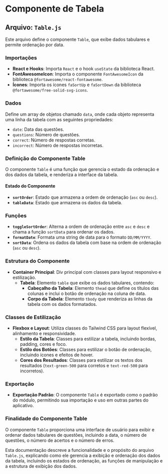 # Componente de Tabela

## Arquivo: `Table.js`

Este arquivo define o componente `Table`, que exibe dados tabulares e permite ordenação por data.

### Importações

- **React e Hooks**: Importa `React` e o hook `useState` da biblioteca React.
- **FontAwesomeIcon**: Importa o componente `FontAwesomeIcon` da biblioteca `@fortawesome/react-fontawesome`.
- **Ícones**: Importa os ícones `faSortUp` e `faSortDown` da biblioteca `@fortawesome/free-solid-svg-icons`.

### Dados

Define um array de objetos chamado `data`, onde cada objeto representa uma linha da tabela com as seguintes propriedades:
- `date`: Data das questões.
- `questions`: Número de questões.
- `correct`: Número de respostas corretas.
- `incorrect`: Número de respostas incorretas.

### Definição do Componente Table

O componente `Table` é uma função que gerencia o estado da ordenação e dos dados da tabela, e renderiza a interface da tabela.

#### Estado do Componente

- **`sortOrder`**: Estado que armazena a ordem de ordenação (`asc` ou `desc`).
- **`tableData`**: Estado que armazena os dados da tabela.

### Funções

- **`toggleSortOrder`**: Alterna a ordem de ordenação entre `asc` e `desc` e chama a função `sortData` para ordenar os dados.
- **`formatDate`**: Formata uma string de data para o formato `DD/MM/YYYY`.
- **`sortData`**: Ordena os dados da tabela com base na ordem de ordenação (`asc` ou `desc`).

### Estrutura do Componente

- **Container Principal**: Div principal com classes para layout responsivo e estilização.
  - **Tabela**: Elemento `table` que exibe os dados tabulares, contendo:
    - **Cabeçalho da Tabela**: Elemento `thead` que define os títulos das colunas e inclui o botão de ordenação na coluna de data.
    - **Corpo da Tabela**: Elemento `tbody` que renderiza as linhas da tabela com os dados formatados.

### Classes de Estilização

- **Flexbox e Layout**: Utiliza classes do Tailwind CSS para layout flexível, alinhamento e responsividade.
  - **Estilo da Tabela**: Classes para estilizar a tabela, incluindo bordas, padding, cores e foco.
  - **Estilo dos Botões**: Classes para estilizar o botão de ordenação, incluindo ícones e efeitos de hover.
  - **Cores dos Resultados**: Classes para estilizar os textos dos resultados (`text-green-500` para corretos e `text-red-500` para incorretos).

### Exportação

- **Exportação Padrão**: O componente `Table` é exportado como o padrão do módulo, permitindo sua importação e uso em outras partes do aplicativo.

### Finalidade do Componente Table

O componente `Table` proporciona uma interface de usuário para exibir e ordenar dados tabulares de questões, incluindo a data, o número de questões, o número de acertos e o número de erros.

Esta documentação descreve a funcionalidade e o propósito do arquivo `Table.js`, explicando como ele gerencia a exibição e ordenação dos dados da tabela, incluindo os estados de ordenação, as funções de manipulação e a estrutura de exibição dos dados.
